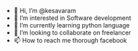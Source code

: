 - 👋 Hi, I’m @kesavaram
- 👀 I’m interested in Software development
- 🌱 I’m currently learning python language
- 💞️ I’m looking to collaborate on freelancer
- 📫 How to reach me thorough facebook

<!---
kesavaram96/kesavaram96 is a ✨ special ✨ repository because its `README.md` (this file) appears on your GitHub profile.
You can click the Preview link to take a look at your changes.
--->
